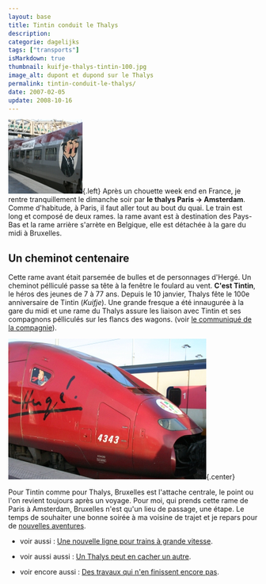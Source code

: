 ```yaml
---
layout: base
title: Tintin conduit le Thalys
description: 
categorie: dagelijks
tags: ["transports"]
isMarkdown: true
thumbnail: kuifje-thalys-tintin-100.jpg
image_alt: dupont et dupond sur le Thalys
permalink: tintin-conduit-le-thalys/
date: 2007-02-05
update: 2008-10-16
---
```




![dupont et dupond sur le Thalys](kuifje-thalys-tintin-100.jpg){.left}
Après un chouette week end en France, je rentre tranquillement le dimanche soir par **le thalys Paris -> Amsterdam**. Comme d'habitude, à Paris, il faut aller tout au bout du quai. Le train est long et composé de deux rames. la rame avant est à destination des Pays-Bas et la rame arrière s'arrète en Belgique, elle est détachée à la gare du midi à Bruxelles.

## Un cheminot centenaire

Cette rame avant était parsemée de bulles et de personnages d'Hergé. Un cheminot pélliculé passe sa tête à la fenêtre le foulard au vent. **C'est Tintin**, le héros des jeunes de 7 à 77 ans. Depuis le 10 janvier, Thalys fête le 100e anniversaire de Tintin (*Kuifje*). Une grande fresque a été innaugurée à la gare du midi et une rame du Thalys assure les liaison avec Tintin et ses compagnons pélliculés sur les flancs des wagons. (voir [le communiqué de la compagnie](http://www.thalys.com/nl/en/a_propos/presse/release/fr)).

![Tintin conduit le Thalys](thalys-conduit-par-tintin.jpg){.center}

Pour Tintin comme pour Thalys, Bruxelles est l'attache centrale, le point ou l'on revient toujours après un voyage. Pour moi, qui prends cette rame de Paris à Amsterdam, Bruxelles n'est qu'un lieu de passage, une étape. Le temps de souhaiter une bonne soirée à ma voisine de trajet et je repars pour de [nouvelles aventures](http://meinamsterdam.nl).

* voir aussi : [Une nouvelle ligne pour trains à grande vitesse](/une-nouvelle-ligne-a-grande-vitesse).

* voir aussi aussi : [Un Thalys peut en cacher un autre](/un-thalys-peut-en-cacher-un-autre).

* voir encore  aussi : [Des travaux qui n'en finissent encore pas](/des-travaux-qui-n-en-finissent-pas-encore).
